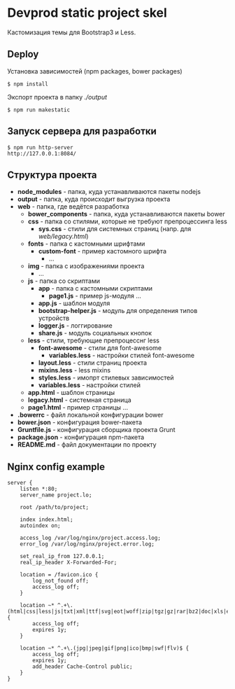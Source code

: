 Devprod static project skel
===========================

Кастомизация темы для Bootstrap3 и Less.


Deploy
------

Установка зависимостей (npm packages, bower packages)

    $ npm install

Экспорт проекта в папку *./output*

    $ npm run makestatic


Запуск сервера для разработки
-----------------------------

    $ npm run http-server
    http://127.0.0.1:8084/


Структура проекта
-----------------

* __node_modules__ - папка, куда устанавливаются пакеты nodejs
* __output__ - папка, куда происходит выгрузка проекта
* __web__ - папка, где ведётся разработка
    * __bower_components__ - папка, куда устанавливаются пакеты bower
    * __css__ - папка со стилями, которые не требуют препроцессинга less
        * __sys.css__ - стили для системных страниц (напр. для *web/legacy.html*)
    * __fonts__ - папка с кастомными шрифтами
        * __custom-font__ - пример кастомного шрифта
            *   ...
    * __img__ - папка с изображениями проекта
        * ...
    * __js__ - папка со скриптами
        * __app__ - папка с кастомными скриптами
            * __page1.js__ - пример js-модуля
            ...
        * __app.js__ - шаблон модуля
        * __bootstrap-helper.js__ - модуль для определения типов устройств
        * __logger.js__ - логгирование
        * __share.js__ - модуль социальных кнопок
    * __less__ - стили, требующие препроцесснг less
        * __font-awesome__ - стили для font-awesome
            * __variables.less__ - настройки стилей font-awesome
        * __layout.less__ - стили страниц проекта
        * __mixins.less__ - less mixins
        * __styles.less__ - имопрт стилевых зависимостей
        * __variables.less__ - настройки стилей
    * __app.html__ - шаблон страницы
    * __legacy.html__ - системная страница
    * __page1.html__ - пример страницы
    ...
* __.bowerrc__ - файл локальной конфигурации bower
* __bower.json__ - конфигурация bower-пакета
* __Gruntfile.js__ - конфигурация сборщика проекта Grunt
* __package.json__ - конфигурация npm-пакета
* __README.md__ - файл документации по проекту


Nginx config example
--------------------

    server {
        listen *:80;
        server_name project.lo;

        root /path/to/project;

        index index.html;
        autoindex on;

        access_log /var/log/nginx/project.access.log;
        error_log /var/log/nginx/project.error.log;

        set_real_ip_from 127.0.0.1;
        real_ip_header X-Forwarded-For;

        location = /favicon.ico {
            log_not_found off;
            access_log off;
        }

        location ~* ^.+\.(html|css|less|js|txt|xml|ttf|svg|eot|woff|zip|tgz|gz|rar|bz2|doc|xls|exe|pdf|ppt|tar|wav|mp3|ogg|rtf)$ {
            access_log off;
            expires 1y;
        }

        location ~* ^.+\.(jpg|jpeg|gif|png|ico|bmp|swf|flv)$ {
            access_log off;
            expires 1y;
            add_header Cache-Control public;
        }
    }

